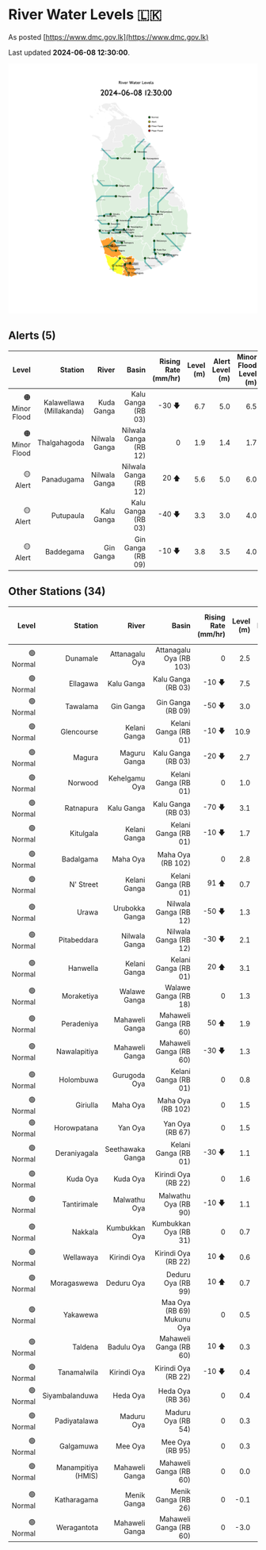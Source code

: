 # River Water Levels :sri_lanka:

As posted [https://www.dmc.gov.lk](https://www.dmc.gov.lk)

Last updated **2024-06-08 12:30:00**.

<div id="river-water-level-map">

![images/river-water-level-map.png](images/river-water-level-map.png)

</div>

## Alerts (5)

| Level | Station | River | Basin | Rising Rate (mm/hr) | Level (m) | Alert Level (m) | Minor Flood Level (m) | Major Flood Level (m) |
| --: | --: | --: | --: | --: | --: | --: | --: | --: |
| 🟠 Minor Flood | Kalawellawa (Millakanda) | Kuda Ganga | Kalu Ganga (RB 03) | -30 🡇 | 6.7 | 5.0 | 6.5 | 8.0 |
| 🟠 Minor Flood | Thalgahagoda | Nilwala Ganga | Nilwala Ganga (RB 12) | 0  | 1.9 | 1.4 | 1.7 | 2.8 |
| 🟡 Alert | Panadugama | Nilwala Ganga | Nilwala Ganga (RB 12) | 20 🡅 | 5.6 | 5.0 | 6.0 | 7.5 |
| 🟡 Alert | Putupaula | Kalu Ganga | Kalu Ganga (RB 03) | -40 🡇 | 3.3 | 3.0 | 4.0 | 5.0 |
| 🟡 Alert | Baddegama | Gin Ganga | Gin Ganga (RB 09) | -10 🡇 | 3.8 | 3.5 | 4.0 | 5.0 |

## Other Stations (34)

| Level | Station | River | Basin | Rising Rate (mm/hr) | Level (m) | Alert Level (m) | Minor Flood Level (m) | Major Flood Level (m) |
| --: | --: | --: | --: | --: | --: | --: | --: | --: |
| 🟢 Normal | Dunamale | Attanagalu Oya | Attanagalu Oya (RB 103) | 0  | 2.5 | 3.3 | 4.4 | 5.5 |
| 🟢 Normal | Ellagawa | Kalu Ganga | Kalu Ganga (RB 03) | -10 🡇 | 7.5 | 10.0 | 10.7 | 12.2 |
| 🟢 Normal | Tawalama | Gin Ganga | Gin Ganga (RB 09) | -50 🡇 | 3.0 | 4.0 | 6.0 | 7.5 |
| 🟢 Normal | Glencourse | Kelani Ganga | Kelani Ganga (RB 01) | -10 🡇 | 10.9 | 15.0 | 16.5 | 19.0 |
| 🟢 Normal | Magura | Maguru Ganga | Kalu Ganga (RB 03) | -20 🡇 | 2.7 | 4.0 | 6.0 | 7.5 |
| 🟢 Normal | Norwood | Kehelgamu Oya | Kelani Ganga (RB 01) | 0  | 1.0 | 1.5 | 3.0 | 4.5 |
| 🟢 Normal | Ratnapura | Kalu Ganga | Kalu Ganga (RB 03) | -70 🡇 | 3.1 | 5.2 | 7.5 | 9.5 |
| 🟢 Normal | Kitulgala | Kelani Ganga | Kelani Ganga (RB 01) | -10 🡇 | 1.7 | 3.0 | 4.0 | 6.0 |
| 🟢 Normal | Badalgama | Maha Oya | Maha Oya (RB 102) | 0  | 2.8 | 5.0 | 6.2 | 9.6 |
| 🟢 Normal | N' Street | Kelani Ganga | Kelani Ganga (RB 01) | 91 🡅 | 0.7 | 1.2 | 1.5 | 2.1 |
| 🟢 Normal | Urawa | Urubokka Ganga | Nilwala Ganga (RB 12) | -50 🡇 | 1.3 | 2.5 | 4.0 | 6.0 |
| 🟢 Normal | Pitabeddara | Nilwala Ganga | Nilwala Ganga (RB 12) | -30 🡇 | 2.1 | 4.0 | 5.0 | 6.5 |
| 🟢 Normal | Hanwella | Kelani Ganga | Kelani Ganga (RB 01) | 20 🡅 | 3.1 | 7.0 | 8.0 | 10.0 |
| 🟢 Normal | Moraketiya | Walawe Ganga | Walawe Ganga (RB 18) | 0  | 1.3 | 3.0 | 5.0 | 7.0 |
| 🟢 Normal | Peradeniya | Mahaweli Ganga | Mahaweli Ganga (RB 60) | 50 🡅 | 1.9 | 5.0 | 7.0 | 9.0 |
| 🟢 Normal | Nawalapitiya | Mahaweli Ganga | Mahaweli Ganga (RB 60) | -30 🡇 | 1.3 | 3.5 | 5.0 | 6.0 |
| 🟢 Normal | Holombuwa | Gurugoda Oya | Kelani Ganga (RB 01) | 0  | 0.8 | 3.0 | 3.4 | 5.0 |
| 🟢 Normal | Giriulla | Maha Oya | Maha Oya (RB 102) | 0  | 1.5 | 5.5 | 6.5 | 7.5 |
| 🟢 Normal | Horowpatana | Yan Oya | Yan Oya (RB 67) | 0  | 1.5 | 6.0 | 7.5 | 10.5 |
| 🟢 Normal | Deraniyagala | Seethawaka Ganga | Kelani Ganga (RB 01) | -30 🡇 | 1.1 | 4.8 | 5.8 | 6.4 |
| 🟢 Normal | Kuda Oya | Kuda Oya | Kirindi Oya (RB 22) | 0  | 1.6 | 6.9 | 8.4 | 8.8 |
| 🟢 Normal | Tantirimale | Malwathu Oya | Malwathu Oya (RB 90) | -10 🡇 | 1.1 | 5.0 | 6.8 | 7.8 |
| 🟢 Normal | Nakkala | Kumbukkan Oya | Kumbukkan Oya (RB 31) | 0  | 0.7 | 5.0 | 6.0 | 7.5 |
| 🟢 Normal | Wellawaya | Kirindi Oya | Kirindi Oya (RB 22) | 10 🡅 | 0.6 | 4.4 | 5.4 | 5.9 |
| 🟢 Normal | Moragaswewa | Deduru Oya | Deduru Oya (RB 99) | 10 🡅 | 0.7 | 4.8 | 6.0 | 7.0 |
| 🟢 Normal | Yakawewa |  | Maa Oya (RB 69) Mukunu Oya | 0  | 0.5 | 4.0 | 5.0 | 6.0 |
| 🟢 Normal | Taldena | Badulu Oya | Mahaweli Ganga (RB 60) | 10 🡅 | 0.3 | 3.0 | 4.0 | 5.0 |
| 🟢 Normal | Tanamalwila | Kirindi Oya | Kirindi Oya (RB 22) | -10 🡇 | 0.4 | 4.0 | 5.0 | 5.5 |
| 🟢 Normal | Siyambalanduwa | Heda Oya | Heda Oya (RB 36) | 0  | 0.4 | 4.5 | 6.0 | 7.0 |
| 🟢 Normal | Padiyatalawa | Maduru Oya | Maduru Oya (RB 54) | 0  | 0.3 | 4.0 | 4.5 | 6.0 |
| 🟢 Normal | Galgamuwa | Mee Oya | Mee Oya (RB 95) | 0  | 0.3 | 4.8 | 5.9 | 8.0 |
| 🟢 Normal | Manampitiya (HMIS) | Mahaweli Ganga | Mahaweli Ganga (RB 60) | 0  | 0.0 | 3.0 | 4.3 | 6.0 |
| 🟢 Normal | Katharagama | Menik Ganga | Menik Ganga (RB 26) | 0  | -0.1 | 4.0 | 4.6 | 6.5 |
| 🟢 Normal | Weragantota | Mahaweli Ganga | Mahaweli Ganga (RB 60) | 0  | -3.0 | 5.0 | 6.0 | 8.0 |
